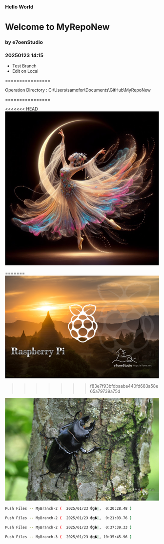 ### Hello World 
# Welcome to MyRepoNew 
### by e7oenStudio 

### 20250123 14:15

- Test Branch
- Edit on Local

================

Operation Directory : C:\Users\samofor\Documents\GitHub\MyRepoNew 

================ 

<<<<<<< HEAD
<img src="20240105_AIGC_Bing_美麗藝術性_S002-01.jpg" width=800>


=======
<img src="IMG_Wallpaper--RPI-1920x1280_Temple.jpg">
>>>>>>> f83e7f93bfdbaaba440fd683a58e65a79739a75d

<img src="2014_0629_0719_update_share.jpg" width=800>

~~~sh  
Push Files -- MyBranch-2 (  2025/01/23 �g�|,  0:20:28.48 ) 
~~~  
~~~sh  
Push Files -- MyBranch-2 (  2025/01/23 �g�|,  0:21:03.76 ) 
~~~  
~~~sh  
Push Files -- MyBranch-2 (  2025/01/23 �g�|,  0:37:39.33 ) 
~~~  
~~~sh  
Push Files -- MyBranch-3 (  2025/01/23 �g�|, 10:35:45.96 ) 
~~~  
